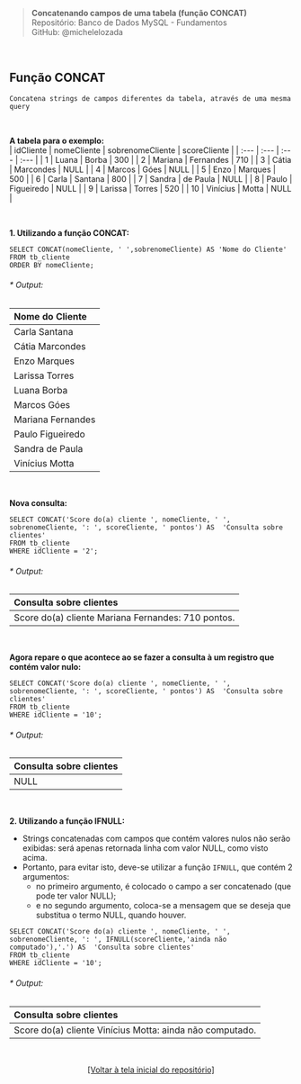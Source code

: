 > **Concatenando campos de uma tabela (função CONCAT)**    
> Repositório: Banco de Dados MySQL - Fundamentos  
> GitHub: @michelelozada
&nbsp;
     
&nbsp;   
## Função CONCAT
```
Concatena strings de campos diferentes da tabela, através de uma mesma query
```
     
&nbsp;

**A tabela para o exemplo:**   
| idCliente | nomeCliente | sobrenomeCliente | scoreCliente |
| :---      | :---	      | :---	         | :---         |
| 1         | Luana	      | Borba	         | 300          |
| 2	        | Mariana	  | Fernandes        | 710          |
| 3	        | Cátia	      | Marcondes	     | NULL         |
| 4	        | Marcos	  | Góes	         | NULL         |
| 5	        | Enzo	      | Marques	         | 500          |
| 6	        | Carla	      | Santana	         | 800          |
| 7	        | Sandra	  | de Paula	     | NULL         |
| 8	        | Paulo	      | Figueiredo       | NULL         |
| 9	        | Larissa	  | Torres	         | 520          |
| 10        | Vinícius    | Motta	         | NULL         |

&nbsp;

**1. Utilizando a função CONCAT:**  
```mysql
SELECT CONCAT(nomeCliente, ' ',sobrenomeCliente) AS 'Nome do Cliente'
FROM tb_cliente
ORDER BY nomeCliente;
```
###### * Output:  

| Nome do Cliente   |
| :---              |
| Carla Santana     |
| Cátia Marcondes   |
| Enzo Marques      |
| Larissa Torres    |
| Luana Borba       |
| Marcos Góes       |
| Mariana Fernandes |
| Paulo Figueiredo  |
| Sandra de Paula   |
| Vinícius Motta    |

&nbsp;

**Nova consulta:**  
```mysql
SELECT CONCAT('Score do(a) cliente ', nomeCliente, ' ', sobrenomeCliente, ': ', scoreCliente, ' pontos') AS  'Consulta sobre clientes'
FROM tb_cliente
WHERE idCliente = '2';
```
###### * Output:  
| Consulta sobre clientes                            |
| :---                                               |
| Score do(a) cliente Mariana Fernandes: 710 pontos. |

&nbsp;

**Agora repare o que acontece ao se fazer a consulta à um registro que contém valor nulo:**  
```mysql
SELECT CONCAT('Score do(a) cliente ', nomeCliente, ' ', sobrenomeCliente, ': ', scoreCliente, ' pontos') AS  'Consulta sobre clientes'
FROM tb_cliente
WHERE idCliente = '10';
```
###### * Output:  
| Consulta sobre clientes |
| :---                    |
| NULL 					  |	

&nbsp;

**2. Utilizando a função IFNULL:**  
- Strings concatenadas com campos que contém valores nulos não serão exibidas: será apenas retornada linha com valor NULL, como visto acima.    
- Portanto, para evitar isto, deve-se utilizar a função `IFNULL`, que contém 2 argumentos: 
	- no primeiro argumento, é colocado o campo a ser concatenado (que pode ter valor NULL); 
	- e no segundo argumento, coloca-se a mensagem que se deseja que substitua o termo NULL, quando houver. 
```mysql
SELECT CONCAT('Score do(a) cliente ', nomeCliente, ' ', sobrenomeCliente, ': ', IFNULL(scoreCliente,'ainda não computado'),'.') AS  'Consulta sobre clientes'
FROM tb_cliente
WHERE idCliente = '10';
```
###### * Output:  
| Consulta sobre clientes 									|
| :---                    									|
| Score do(a) cliente Vinícius Motta: ainda não computado.  |

&nbsp;

<div align="center">
<a href="https://github.com/michelelozada/MySQL-Study-Notes">[Voltar à tela inicial do repositório]</a>
</div>